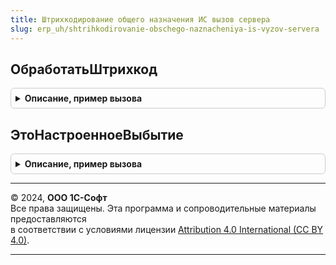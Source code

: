 ```yaml
---
title: Штрихкодирование общего назначения ИС вызов сервера
slug: erp_uh/shtrihkodirovanie-obschego-naznacheniya-is-vyzov-servera
---
```



## ОбработатьШтрихкод
<details style="margin: 1em 0; padding: 0.5em; border: 1px solid #ccc; border-radius: 6px;">

<summary style="font-weight: bold; cursor: pointer;">Описание, пример вызова</summary>

```bsl

// Выполняет обработку штрихкода и возвращает результат этой обработки.
//
// Параметры:
//  ВходящиеДанные - Структура - Данные штрихкода.
//  ПараметрыСканирования - (См. ШтрихкодированиеОбщегоНазначенияИСКлиент.ПараметрыСканирования).
//  КэшированныеЗначения - Структура - Содержит поля кэшируемых значений.
//  УникальныйИдентификатор - УникальныйИдентификатор - Идентификатор, по которому будут помещены данные по обработанным
//                                                      штрихкодам в хранилище.
// Возвращаемое значение:
//  Структура - (См. ШтрихкодированиеОбщегоНазначенияИС.ИнициализироватьРезультатОбработкиШтрихкода).
Функция ОбработатьШтрихкод(ВходящиеДанные, ПараметрыСканирования, КэшированныеЗначения, УникальныйИдентификатор) Экспорт
```

Пример вызова
```bsl
Результат = ШтрихкодированиеОбщегоНазначенияИСВызовСервера.ОбработатьШтрихкод(ВходящиеДанные, ПараметрыСканирования, КэшированныеЗначения, УникальныйИдентификатор) 
```
</details>

## ЭтоНастроенноеВыбытие
<details style="margin: 1em 0; padding: 0.5em; border: 1px solid #ccc; border-radius: 6px;">

<summary style="font-weight: bold; cursor: pointer;">Описание, пример вызова</summary>

```bsl

Функция ЭтоНастроенноеВыбытие(Номенклатура, Характеристика, НоменклатураВыбытия, ХарактеристикаВыбытия) Экспорт
```

Пример вызова
```bsl
Результат = ШтрихкодированиеОбщегоНазначенияИСВызовСервера.ЭтоНастроенноеВыбытие(Номенклатура, Характеристика, НоменклатураВыбытия, ХарактеристикаВыбытия) 
```
</details>

---

© 2024, **ООО 1С-Софт**  
Все права защищены. Эта программа и сопроводительные материалы предоставляются  
в соответствии с условиями лицензии [Attribution 4.0 International (CC BY 4.0)](https://creativecommons.org/licenses/by/4.0/legalcode).

---
